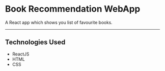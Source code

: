 # Book Recommendation WebApp

A React app which shows you list of favourite books.

---

## Technologies Used

 - ReactJS
 - HTML
 - CSS
